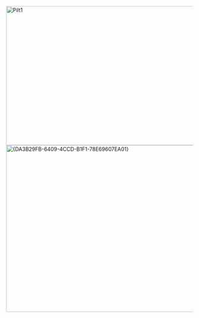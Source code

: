 <img width="605" height="375" alt="Pilt1" src="https://github.com/user-attachments/assets/c6c86462-a441-452a-9d4a-810da31561fb" />

<img width="934" height="450" alt="{DA3B29FB-6409-4CCD-B1F1-78E69607EA01}" src="https://github.com/user-attachments/assets/2afc5280-baaa-41fb-b36c-b7d97ee8b33a" />
